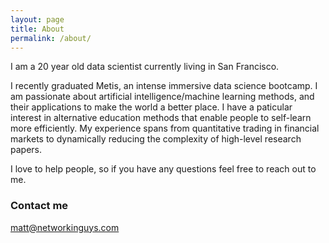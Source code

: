 ```yaml
---
layout: page
title: About
permalink: /about/
---
```


I am a 20 year old data scientist currently living in San Francisco. 

I recently graduated Metis, an intense immersive data science bootcamp. I am passionate about artificial intelligence/machine learning methods, and their applications to make the world a better place. I have a paticular interest in alternative education methods that enable people to self-learn more efficiently. My experience spans from quantitative trading in financial markets to dynamically reducing the complexity of high-level research papers.

I love to help people, so  if you have any questions feel free to reach out to me.

### Contact me

[matt@networkinguys.com](mailto:matt@networkinguys.com)
